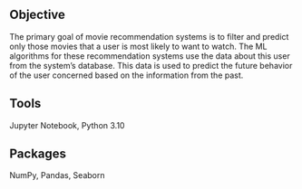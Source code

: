 ## Objective
The primary goal of movie recommendation systems is to filter and predict only those movies that a user is most likely to want to watch.
The ML algorithms for these recommendation systems use the data about this user from the system’s database. 
This data is used to predict the future behavior of the user concerned based on the information from the past.

## Tools
Jupyter Notebook,
Python 3.10

## Packages
NumPy,
Pandas,
Seaborn


